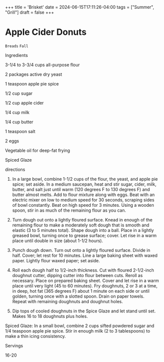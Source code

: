 +++
title = 'Brisket'
date = 2024-06-15T17:11:26-04:00
tags = ["Summer", "Grill"]
draft = false
+++
# Apple Cider Donuts

`Breads` `Fall`

 

  Ingredients  

  3-1/4 to 3-3/4 cups all-purpose flour

2 packages active dry yeast

1 teaspoon apple pie spice

1/2 cup sugar

1/2 cup apple cider

1/4 cup milk

1/4 cup butter

1 teaspoon salt

2 eggs

 Vegetable oil for deep-fat frying

 Spiced Glaze

directions

1. In a large bowl, combine 1-1/2 cups of the flour, the yeast, and apple pie spice; set aside. In a medium saucepan, heat and stir sugar, cider, milk, butter, and salt just until warm (120 degrees F to 130 degrees F) and butter almost melts. Add to flour mixture along with eggs. Beat with an electric mixer on low to medium speed for 30 seconds, scraping sides of bowl constantly. Beat on high speed for 3 minutes. Using a wooden spoon, stir in as much of the remaining flour as you can.

2. Turn dough out onto a lightly floured surface. Knead in enough of the remaining flour to make a moderately soft dough that is smooth and elastic (3 to 5 minutes total). Shape dough into a ball. Place in a lightly greased bowl, turning once to grease surface; cover. Let rise in a warm place until double in size (about 1-1/2 hours).

3. Punch dough down. Turn out onto a lightly floured surface. Divide in half. Cover; let rest for 10 minutes. Line a large baking sheet with waxed paper. Lightly flour waxed paper; set aside.

4. Roll each dough half to 1/2-inch thickness. Cut with floured 2-1/2-inch doughnut cutter, dipping cutter into flour between cuts. Reroll as necessary. Place on prepared baking sheet. Cover and let rise in a warm place until very light (45 to 60 minutes). Fry doughnuts, 2 or 3 at a time, in deep, hot fat (365 degrees F) about 1 minute on each side or until golden, turning once with a slotted spoon. Drain on paper towels. Repeat with remaining doughnuts and doughnut holes.

5. Dip tops of cooled doughnuts in the Spice Glaze and let stand until set. Makes 16 to 18 doughnuts plus holes.

Spiced Glaze: In a small bowl, combine 2 cups sifted powdered sugar and 1/4 teaspoon apple pie spice. Stir in enough milk (2 to 3 tablespoons) to make a thin icing consistency.  

   Servings  

  16-20  

 
